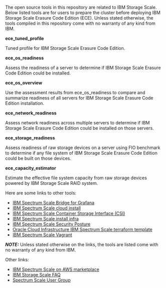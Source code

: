 The open source tools in this repository are related to IBM Storage Scale. Below listed tools are for users to prepare the cluster before deploying IBM Storage Scale Erasure Code Edition (ECE). Unless stated otherwise, the tools compiled in this repository come with no warranty of any kind from IBM.

**ece_tuned_profile**

  Tuned profile for IBM Storage Scale Erasure Code Edition.
  
**ece_os_readiness**

  Assess the readiness of a server to determine if IBM Storage Scale Erasure Code Edition could be installed.
  
**ece_os_overview**

  Use the assessment results from ece_os_readiness to compare and summarize readiness of all servers for IBM Storage Scale Erasure Code Edition installation.
  
**ece_network_readiness**

  Assess network readiness across multiple servers to determine if IBM Storage Scale Erasure Code Edition could be installed on those servers. 
  
**ece_storage_readiness**

  Assess readiness of raw storage devices on a server using FIO benchmark to determine if any file system of IBM Storage Scale Erasure Code Edition could be built on those devices.
  
**ece_capacity_estimator**

  Estimate the effective file system capacity from raw storage devices powered by IBM Storage Scale RAID system.


Here are some links to other tools:
 - [IBM Spectrum Scale Bridge for Grafana](https://github.com/IBM/ibm-spectrum-scale-bridge-for-grafana)
 - [IBM Spectrum Scale cloud install](https://github.com/IBM/ibm-spectrum-scale-cloud-install)
 - [IBM Spectrum Scale Container Storage Interface (CSI)](https://github.com/IBM/ibm-spectrum-scale-csi)
 - [IBM Spectrum Scale install infra](https://github.com/IBM/ibm-spectrum-scale-install-infra)
 - [IBM Spectrum Scale Security Posture](https://github.com/IBM/IBM-Spectrum-Scale-Security-Posture)
 - [Oracle Cloud Infrastructure IBM Spectrum Scale terraform template](https://github.com/oracle-quickstart/oci-ibm-spectrum-scale)
 - [IBM Spectrum Scale Vagrant](https://github.com/IBM/SpectrumScaleVagrant)


***NOTE:*** Unless stated otherwise on the links, the tools are listed come with no warranty of any kind from IBM.

Other links:
 - [IBM Spectrum Scale on AWS marketplace](https://aws.amazon.com/marketplace/pp/IBM-IBM-Spectrum-Scale/B07DRLMG2W)
 - [IBM Storage Scale FAQ](https://www.ibm.com/docs/en/STXKQY/gpfsclustersfaq.html)
 - [Spectrum Scale User Group](https://www.spectrumscaleug.org/)
